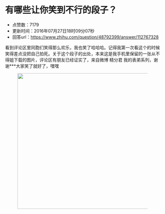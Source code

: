 # 有哪些让你笑到不行的段子？
- 点赞数：7179
- 更新时间：2016年07月27日18时09分07秒
- 回答url：https://www.zhihu.com/question/48792399/answer/112767328
<body>
 <p data-pid="z9pqo3Oc">看到评论区里同胞们笑得那么欢乐，我也笑了哈哈哈。记得我第一次看这个的时候笑得差点没把自己拍死。关于这个段子的出处，本来这是我手机里保留的一张从不得姐下载的图片，评论区有朋友已经证实了，来自微博 精分君 我的表弟系列，谢谢***大家笑了就好了，嘿嘿</p>
 <figure>
  <img src="https://picx.zhimg.com/50/ff15d164e85465cadd6959d47c161a1c_720w.jpg?source=1940ef5c" data-rawwidth="440" data-rawheight="5658" data-original-token="ff15d164e85465cadd6959d47c161a1c" class="origin_image zh-lightbox-thumb" width="440" data-original="https://picx.zhimg.com/ff15d164e85465cadd6959d47c161a1c_r.jpg?source=1940ef5c">
 </figure>
</body>
